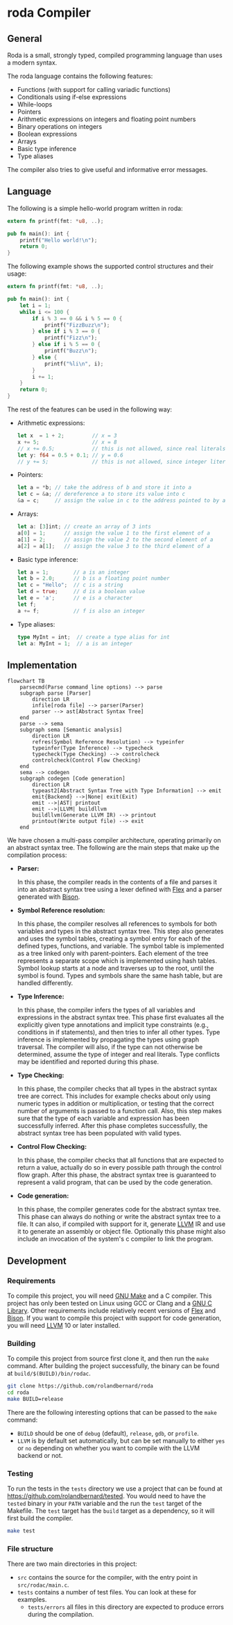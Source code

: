 roda Compiler
=============

## General

Roda is a small, strongly typed, compiled programming language than uses a modern syntax.

The roda language contains the following features:
* Functions (with support for calling variadic functions)
* Conditionals using if-else expressions
* While-loops
* Pointers
* Arithmetic expressions on integers and floating point numbers
* Binary operations on integers
* Boolean expressions
* Arrays
* Basic type inference
* Type aliases

The compiler also tries to give useful and informative error messages.

## Language

The following is a simple hello-world program written in roda:
```rust
extern fn printf(fmt: *u8, ..);

pub fn main(): int {
    printf("Hello world!\n");
    return 0;
}
```

The following example shows the supported control structures and their usage:
```rust
extern fn printf(fmt: *u8, ..);

pub fn main(): int {
    let i = 1;
    while i <= 100 {
        if i % 3 == 0 && i % 5 == 0 {
            printf("FizzBuzz\n");
        } else if i % 3 == 0 {
            printf("Fizz\n");
        } else if i % 5 == 0 {
            printf("Buzz\n");
        } else {
            printf("%li\n", i);
        }
        i += 1;
    }
    return 0;
}
```

The rest of the features can be used in the following way:
* Arithmetic expressions: 
    ```rust
    let x  = 1 + 2;         // x = 3
    x += 5;                 // x = 8
    // x += 0.5;            // this is not allowed, since real literals can not be implicitly converted to integers
    let y: f64 = 0.5 + 0.1; // y = 0.6
    // y += 5;              // this is not allowed, since integer literals can not be implicitly converted to floats
    ```
* Pointers:
    ```rust
    let a = *b; // take the address of b and store it into a
    let c = &a; // dereference a to store its value into c
    &a = c;     // assign the value in c to the address pointed to by a
    ```
* Arrays:
    ```rust
    let a: [3]int; // create an array of 3 ints
    a[0] = 1;      // assign the value 1 to the first element of a
    a[1] = 2;      // assign the value 2 to the second element of a
    a[2] = a[1];   // assign the value 3 to the third element of a
    ```
* Basic type inference:
    ```rust
    let a = 1;        // a is an integer
    let b = 2.0;      // b is a floating point number
    let c = "Hello";  // c is a string
    let d = true;     // d is a boolean value
    let e = 'a';      // e is a character
    let f;
    a += f;           // f is also an integer
    ```
* Type aliases:
    ```rust
    type MyInt = int;  // create a type alias for int
    let a: MyInt = 1;  // a is an integer
    ```

## Implementation
```mermaid
flowchart TB
    parsecmd(Parse command line options) --> parse
    subgraph parse [Parser]
        direction LR
        infile[roda file] --> parser(Parser)
        parser --> ast[Abstract Syntax Tree]
    end
    parse --> sema
    subgraph sema [Semantic analysis]
        direction LR
        refres(Symbol Reference Resolution) --> typeinfer
        typeinfer(Type Inference) --> typecheck
        typecheck(Type Checking) --> controlcheck
        controlcheck(Control Flow Checking)
    end
    sema --> codegen
    subgraph codegen [Code generation]
        direction LR
        typeast2[Abstract Syntax Tree with Type Information] --> emit
        emit{Backend} -->|None| exit(Exit)
        emit -->|AST| printout
        emit -->|LLVM| buildllvm
        buildllvm(Generate LLVM IR) --> printout
        printout(Write output file) --> exit
    end
```

We have chosen a multi-pass compiler architecture, operating primarily on an abstract syntax tree.
The following are the main steps that make up the compilation process:
* **Parser:**

    In this phase, the compiler reads in the contents of a file and parses it into an abstract
    syntax tree using a lexer defined with [Flex](https://github.com/westes/flex) and a parser
    generated with [Bison](https://www.gnu.org/software/bison/).

* **Symbol Reference resolution:**

    In this phase, the compiler resolves all references to symbols for both variables and types in
    the abstract syntax tree. This step also generates and uses the symbol tables, creating a symbol
    entry for each of the defined types, functions, and variable. The symbol table is implemented as
    a tree linked only with parent-pointers. Each element of the tree represents a separate scope which is
    implemented using hash tables. Symbol lookup starts at a node and traverses up to the root,
    until the symbol is found. Types and symbols share the same hash table, but are handled
    differently.

* **Type Inference:** 

    In this phase, the compiler infers the types of all variables and expressions in the abstract
    syntax tree. This phase first evaluates all the explicitly given type annotations and implicit
    type constraints (e.g., conditions in if statements), and then tries to infer all other types.
    Type inference is implemented by propagating the types using graph traversal. The compiler will
    also, if the type can not otherwise be determined, assume the type of integer and real literals.
    Type conflicts may be identified and reported during this phase.

* **Type Checking:**

    In this phase, the compiler checks that all types in the abstract syntax tree are correct. This
    includes for example checks about only using numeric types in addition or multiplication, or
    testing that the correct number of arguments is passed to a function call. Also, this step makes
    sure that the type of each variable and expression has been successfully inferred.
    After this phase completes successfully, the abstract syntax tree has been populated with valid
    types.

* **Control Flow Checking:**

    In this phase, the compiler checks that all functions that are expected to return a value,
    actually do so in every possible path through the control flow graph. After this phase, the
    abstract syntax tree is guaranteed to represent a valid program, that can be used by the code
    generation.

* **Code generation:**

    In this phase, the compiler generates code for the abstract syntax tree. This phase can always
    do nothing or write the abstract syntax tree to a file. It can also, if compiled with support
    for it, generate [LLVM](https://llvm.org/) IR and use it to generate an assembly or object
    file. Optionally this phase might also include an invocation of the system's c compiler to link
    the program.

## Development

### Requirements

To compile this project, you will need [GNU Make](https://www.gnu.org/software/make/) and a C
compiler. This project has only been tested on Linux using GCC or Clang and a [GNU C Library](https://www.gnu.org/software/libc/).
Other requirements include relatively recent versions of [Flex](https://github.com/westes/flex) and
[Bison](https://www.gnu.org/software/bison/). If you want to compile this project with support for
code generation, you will need [LLVM](https://llvm.org/) 10 or later installed.

### Building

To compile this project from source first clone it, and then run the `make` command. After building
the project successfully, the binary can be found at `build/$(BUILD)/bin/rodac`.

```sh
git clone https://github.com/rolandbernard/roda
cd roda
make BUILD=release
```

There are the following interesting options that can be passed to the `make` command:
* `BUILD` should be one of `debug` (default), `release`, `gdb`, or `profile`.
* `LLVM` is by default set automatically, but can be set manually to either `yes` or `no` depending
on whether you want to compile with the LLVM backend or not.

### Testing

To run the tests in the `tests` directory we use a project that can be found at https://github.com/rolandbernard/tested.
You would need to have the `tested` binary in your `PATH` variable and the run the `test` target of
the Makefile. The `test` target has the `build` target as a dependency, so it will first build the compiler.

```sh
make test
```

### File structure

There are two main directories in this project:
* `src` contains the source for the compiler, with the entry point in `src/rodac/main.c`.
* `tests` contains a number of test files. You can look at these for examples.
    * `tests/errors` all files in this directory are expected to produce errors during the compilation.

